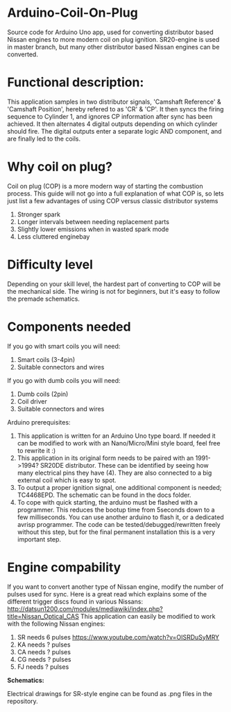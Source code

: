 # Arduino-Coil-On-Plug
Source code for Arduino Uno app, used for converting distributor based Nissan engines to more modern coil on plug ignition. SR20-engine is used in master branch, but many other distributor based Nissan engines can be converted.

# Functional description:
This application samples in two distributor signals, 'Camshaft Reference' & 'Camshaft Position', hereby refered to as 'CR' & 'CP'. It then syncs the firing sequence to Cylinder 1, and ignores CP information after sync has been achieved. It then alternates 4 digital outputs depending on which cylinder should fire. The digital outputs enter a separate logic AND component, and are finally led to the coils.

# Why coil on plug?
Coil on plug (COP) is a more modern way of starting the combustion process. This guide will not go into a full explanation of what COP is, so lets just list a few advantages of using COP versus classic distributor systems
1. Stronger spark
2. Longer intervals between needing replacement parts
3. Slightly lower emissions when in wasted spark mode
4. Less cluttered enginebay

# Difficulty level 
Depending on your skill level, the hardest part of converting to COP will be the mechanical side. The wiring is not for beginners, but it's easy to follow the premade schematics.

# Components needed
If you go with smart coils you will need:

1. Smart coils (3-4pin)
2. Suitable connectors and wires

If you go with dumb coils you will need:

1. Dumb coils (2pin)
2. Coil driver
3. Suitable connectors and wires

Arduino prerequisites:
1. This application is written for an Arduino Uno type board. If needed it can be modified to work with an Nano/Micro/Mini style board, feel free to rewrite it :)
2. This application in its original form needs to be paired with an 1991->1994? SR20DE distributor. These can be identified by seeing how many electrical pins they have (4). They are also connected to a big external coil which is easy to spot.
3. To output a proper ignition signal, one additional component is needed; TC4468EPD. The schematic can be found in the docs folder.
4. To cope with quick starting, the arduino must be flashed with a programmer. This reduces the bootup time from 5seconds down to a few milliseconds. You can use another arduino to flash it, or a dedicated avrisp programmer. The code can be tested/debugged/rewritten freely without this step, but for the final permanent installation this is a very important step.

# Engine compability

If you want to convert another type of Nissan engine, modify the number of pulses used for sync. Here is a great read which explains some of the different trigger discs found in various Nissans: http://datsun1200.com/modules/mediawiki/index.php?title=Nissan_Optical_CAS This application can easily be modified to work with the following Nissan engines:

1. SR needs 6 pulses https://www.youtube.com/watch?v=OISRDuSyMRY 
2. KA needs ? pulses
3. CA needs ? pulses
4. CG needs ? pulses
5. FJ needs ? pulses

**Schematics:**

Electrical drawings for SR-style engine can be found as .png files in the repository.
